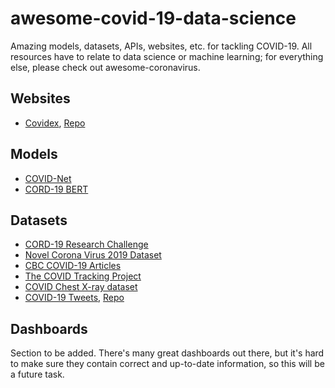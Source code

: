 # awesome-covid-19-data-science
Amazing models, datasets, APIs, websites, etc. for tackling COVID-19. All resources have to relate to data science or machine learning; for everything else, please check out awesome-coronavirus.

## Websites
* [Covidex](https://covidex.ai/), [Repo](https://github.com/castorini/covidex)

## Models
* [COVID-Net](https://arxiv.org/abs/2003.09871)
* [CORD-19 BERT](https://www.kaggle.com/allen-institute-for-ai/CORD-19-research-challenge/discussion/138250)

## Datasets
* [CORD-19 Research Challenge](https://www.kaggle.com/allen-institute-for-ai/CORD-19-research-challenge)
* [Novel Corona Virus 2019 Dataset](https://www.kaggle.com/sudalairajkumar/novel-corona-virus-2019-dataset)
* [CBC COVID-19 Articles](https://www.kaggle.com/ryanxjhan/cbc-news-coronavirus-articles-march-26)
* [The COVID Tracking Project](https://covidtracking.com/)
* [COVID Chest X-ray dataset](https://github.com/ieee8023/covid-chestxray-dataset)
* [COVID-19 Tweets](https://arxiv.org/abs/2003.07372), [Repo](https://github.com/echen102/COVID-19-TweetIDs)

## Dashboards

Section to be added. There's many great dashboards out there, but it's hard to make sure they contain correct and up-to-date information, so this will be a future task.

